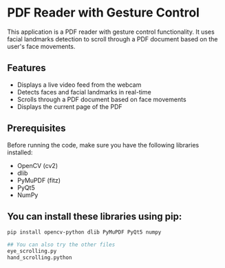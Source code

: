 
# PDF Reader with Gesture Control

This application is a PDF reader with gesture control functionality. It uses facial landmarks detection to scroll through a PDF document based on the user's face movements.

## Features

- Displays a live video feed from the webcam
- Detects faces and facial landmarks in real-time
- Scrolls through a PDF document based on face movements
- Displays the current page of the PDF

## Prerequisites

Before running the code, make sure you have the following libraries installed:

- OpenCV (cv2)
- dlib
- PyMuPDF (fitz)
- PyQt5
- NumPy

## You can install these libraries using pip:

```sh
pip install opencv-python dlib PyMuPDF PyQt5 numpy

## You can also try the other files 
eye_scrolling.py
hand_scrolling.python
